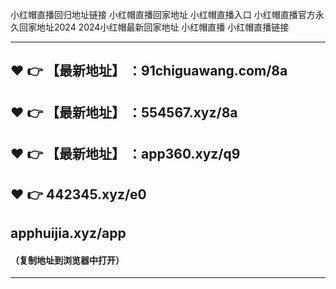 小红帽直播回归地址链接
小红帽直播回家地址
小红帽直播入口
小红帽直播官方永久回家地址2024
2024小红帽最新回家地址
小红帽直播
小红帽直播链接

-------
:heart: :point_right: 【最新地址】 ：91chiguawang.com/8a
 ------
:heart: :point_right: 【最新地址】 ：554567.xyz/8a
 ------
 :heart: :point_right: 【最新地址】 ：app360.xyz/q9
 ------
 :heart: :point_right: 442345.xyz/e0
 ------
apphuijia.xyz/app
 ------
#### （复制地址到浏览器中打开）
------------------------

